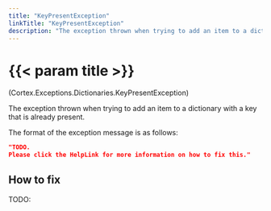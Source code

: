 ```yaml
---
title: "KeyPresentException"
linkTitle: "KeyPresentException"
description: "The exception thrown when trying to add an item to a dictionary with a key that is already present."
---
```


# {{< param title >}}

<p class="namespace">(Cortex.Exceptions.Dictionaries.KeyPresentException)</p>

The exception thrown when trying to add an item to a dictionary with a key that is already present.

The format of the exception message is as follows:

```json
"TODO.
Please click the HelpLink for more information on how to fix this."
```

## How to fix

TODO:
